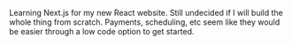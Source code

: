 Learning Next.js for my new React website. Still undecided if I will build the whole thing from scratch. Payments, scheduling, etc seem like they would be easier through a low code option to get started.
